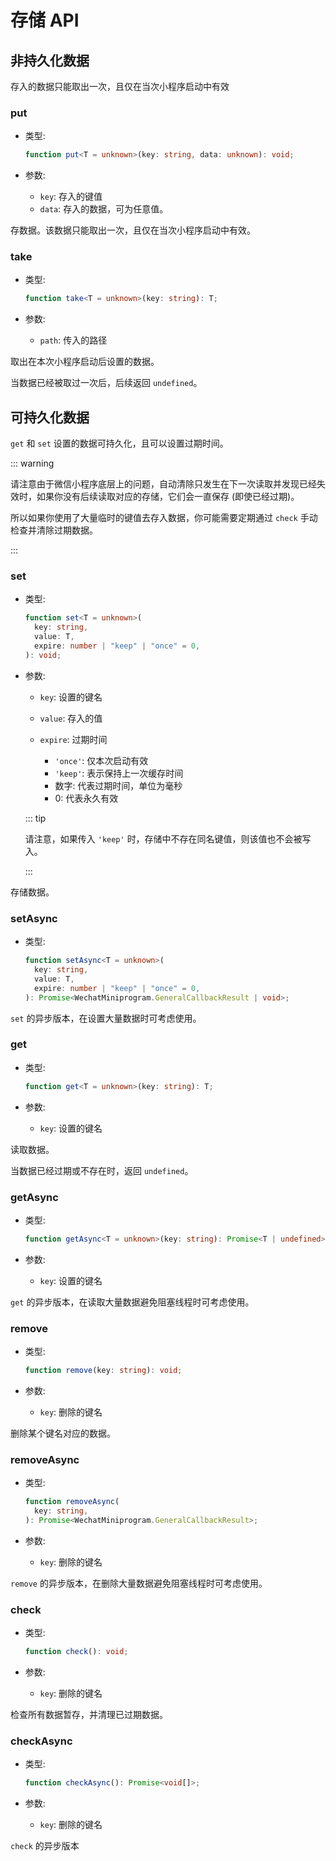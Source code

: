 # 存储 API

## 非持久化数据

存入的数据只能取出一次，且仅在当次小程序启动中有效

### put

- 类型:

  ```ts
  function put<T = unknown>(key: string, data: unknown): void;
  ```

- 参数:
  - `key`: 存入的键值
  - `data`: 存入的数据，可为任意值。

存数据。该数据只能取出一次，且仅在当次小程序启动中有效。

### take

- 类型:

  ```ts
  function take<T = unknown>(key: string): T;
  ```

- 参数:
  - `path`: 传入的路径

取出在本次小程序启动后设置的数据。

当数据已经被取过一次后，后续返回 `undefined`。

## 可持久化数据

`get` 和 `set` 设置的数据可持久化，且可以设置过期时间。

::: warning

请注意由于微信小程序底层上的问题，自动清除只发生在下一次读取并发现已经失效时，如果你没有后续读取对应的存储，它们会一直保存 (即使已经过期)。

所以如果你使用了大量临时的键值去存入数据，你可能需要定期通过 `check` 手动检查并清除过期数据。

:::

### set

- 类型:

  ```ts
  function set<T = unknown>(
    key: string,
    value: T,
    expire: number | "keep" | "once" = 0,
  ): void;
  ```

- 参数:
  - `key`: 设置的键名

  - `value`: 存入的值

  - `expire`: 过期时间
    - `'once'`: 仅本次启动有效
    - `'keep'`: 表示保持上一次缓存时间
    - 数字: 代表过期时间，单位为毫秒
    - 0: 代表永久有效

  ::: tip

  请注意，如果传入 `'keep'` 时，存储中不存在同名键值，则该值也不会被写入。

  :::

存储数据。

### setAsync

- 类型:

  ```ts
  function setAsync<T = unknown>(
    key: string,
    value: T,
    expire: number | "keep" | "once" = 0,
  ): Promise<WechatMiniprogram.GeneralCallbackResult | void>;
  ```

`set` 的异步版本，在设置大量数据时可考虑使用。

### get

- 类型:

  ```ts
  function get<T = unknown>(key: string): T;
  ```

- 参数:
  - `key`: 设置的键名

读取数据。

当数据已经过期或不存在时，返回 `undefined`。

### getAsync

- 类型:

  ```ts
  function getAsync<T = unknown>(key: string): Promise<T | undefined>;
  ```

- 参数:
  - `key`: 设置的键名

`get` 的异步版本，在读取大量数据避免阻塞线程时可考虑使用。

### remove

- 类型:

  ```ts
  function remove(key: string): void;
  ```

- 参数:
  - `key`: 删除的键名

删除某个键名对应的数据。

### removeAsync

- 类型:

  ```ts
  function removeAsync(
    key: string,
  ): Promise<WechatMiniprogram.GeneralCallbackResult>;
  ```

- 参数:
  - `key`: 删除的键名

`remove` 的异步版本，在删除大量数据避免阻塞线程时可考虑使用。

### check

- 类型:

  ```ts
  function check(): void;
  ```

- 参数:
  - `key`: 删除的键名

检查所有数据暂存，并清理已过期数据。

### checkAsync

- 类型:

  ```ts
  function checkAsync(): Promise<void[]>;
  ```

- 参数:
  - `key`: 删除的键名

`check` 的异步版本
